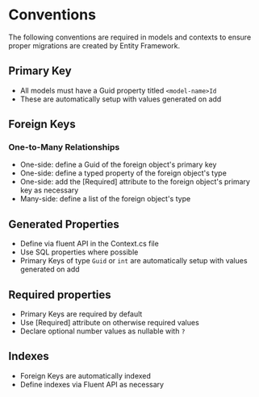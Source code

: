 ﻿# Conventions
The following conventions are required in models and contexts to ensure proper migrations are created by Entity Framework.

## Primary Key

- All models must have a Guid property titled `<model-name>Id`
- These are automatically setup with values generated on add

## Foreign Keys
### One-to-Many Relationships

- One-side: define a Guid of the foreign object's primary key
- One-side: define a typed property of the foreign object's type
- One-side: add the [Required] attribute to the foreign object's primary key as necessary
- Many-side: define a list of the foreign object's type

## Generated Properties

- Define via fluent API in the Context.cs file
- Use SQL properties where possible
- Primary Keys of type `Guid` or `int` are automatically setup with values generated on add

## Required properties

- Primary Keys are required by default
- Use [Required] attribute on otherwise required values
- Declare optional number values as nullable with `?`

## Indexes

- Foreign Keys are automatically indexed
- Define indexes via Fluent API as necessary